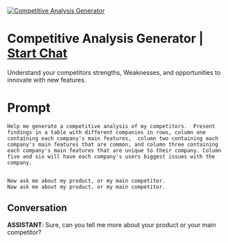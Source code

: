 
[![Competitive Analysis Generator](https://flow-prompt-covers.s3.us-west-1.amazonaws.com/icon/cute/cute_4.png)](https://gptcall.net/chat.html?data=%7B%22contact%22%3A%7B%22id%22%3A%22lF7xHBC932XrjxzTgQDY3%22%2C%22flow%22%3Atrue%7D%7D)
# Competitive Analysis Generator | [Start Chat](https://gptcall.net/chat.html?data=%7B%22contact%22%3A%7B%22id%22%3A%22lF7xHBC932XrjxzTgQDY3%22%2C%22flow%22%3Atrue%7D%7D)
Understand your competitors strengths, Weaknesses, and opportunities to innovate with new features.

# Prompt

```
Help me generate a competitive analysis of my competitors.  Present findings in a table with different companies in rows, column one containing each company's main features,  column two containing each company's main features that are common, and column three containing each company's main features that are unique to their company. Column five and six will have each company's users biggest issues with the company.


Now ask me about my product, or my main competitor.
Now ask me about my product, or my main competitor.
```

## Conversation

**ASSISTANT**: Sure, can you tell me more about your product or your main competitor?


